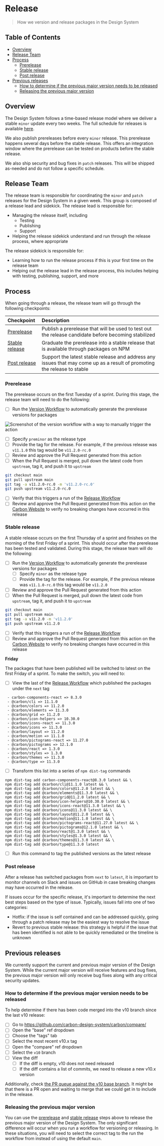 # Release

> How we version and release packages in the Design System

<!-- prettier-ignore-start -->
<!-- START doctoc generated TOC please keep comment here to allow auto update -->
<!-- DON'T EDIT THIS SECTION, INSTEAD RE-RUN doctoc TO UPDATE -->

## Table of Contents

- [Overview](#overview)
- [Release Team](#release-team)
- [Process](#process)
  - [Prerelease](#prerelease)
  - [Stable release](#stable-release)
  - [Post release](#post-release)
- [Previous releases](#previous-releases)
  - [How to determine if the previous major version needs to be released](#how-to-determine-if-the-previous-major-version-needs-to-be-released)
  - [Releasing the previous major version](#releasing-the-previous-major-version)

<!-- END doctoc generated TOC please keep comment here to allow auto update -->

## Overview

The Design System follows a time-based release model where we deliver a stable
`minor` update every two weeks. The full schedule for releases is available
[here](https://github.com/carbon-design-system/carbon/wiki/Release-radar).

We also publish prereleases before every `minor` release. This prerelease
happens several days before the stable release. This offers an integration
window where the prerelease can be tested on products before the stable release.

We also ship security and bug fixes in `patch` releases. This will be shipped
as-needed and do not follow a specific schedule.

## Release Team

The release team is responsible for coordinating the `minor` and `patch`
releases for the Design System in a given week. This group is composed of a
release lead and sidekick. The release lead is responsible for:

- Managing the release itself, including
  - Testing
  - Publishing
  - Support
- Helping the release sidekick understand and run through the release process,
  where appropriate

The release sidekick is responsible for:

- Learning how to run the release process if this is your first time on the
  release team
- Helping out the release lead in the release process, this includes helping
  with testing, publishing, support, and more

## Process

When going through a release, the release team will go through the following
checkpoints:

| Checkpoint                       | Description                                                                                                              |
| :------------------------------- | :----------------------------------------------------------------------------------------------------------------------- |
| [Prerelease](#prerelease)        | Publish a prerelease that will be used to test out the release candidate before becoming stabilized                      |
| [Stable release](#stablerelease) | Graduate the prerelease into a stable release that is available through packages on NPM                                  |
| [Post release](#postrelease)     | Support the latest stable release and address any issues that may come up as a result of promoting the release to stable |

### Prerelease

The prerelease occurs on the first Tuesday of a sprint. During this stage, the
release team will need to do the following:

- [ ] Run the
      [Version Workflow](https://github.com/carbon-design-system/carbon/actions/workflows/version.yml)
      to automatically generate the prerelease versions for packages

![Screenshot of the version workflow with a way to manually trigger the action](https://user-images.githubusercontent.com/3901764/169147024-32b18e39-ab9a-4048-a3f6-75d4ab94d37e.png)

- [ ] Specify `preminor` as the release type
- [ ] Provide the tag for the release. For example, if the previous release was
      `v11.1.0` this tag would be `v11.2.0-rc.0`
- [ ] Review and approve the Pull Request generated from this action
- [ ] When the Pull Request is merged, pull down the latest code from
      `upstream`, tag it, and push it to `upstream`

```bash
git checkout main
git pull upstream main
git tag -a v11.2.0-rc.0 -m 'v11.2.0-rc.0'
git push upstream v11.2.0-rc.0
```

- [ ] Verify that this triggers a run of the
      [Release Workflow](https://github.com/carbon-design-system/carbon/actions/workflows/release.yml)
- [ ] Review and approve the Pull Request generated from this action on the
      [Carbon Website](https://github.com/carbon-design-system/carbon-website)
      to verify no breaking changes have occurred in this release

### Stable release

A stable release occurs on the first Thursday of a sprint and finishes on the
morning of the first Friday of a sprint. This should occur after the prerelease
has been tested and validated. During this stage, the release team will do the
following:

- [ ] Run the
      [Version Workflow](https://github.com/carbon-design-system/carbon/actions/workflows/version.yml)
      to automatically generate the prerelease versions for packages
  - [ ] Specify `minor` as the release type
  - [ ] Provide the tag for the release. For example, if the previous release
        was `v11.1.0-rc.0` this tag would be `v11.2.0`
- [ ] Review and approve the Pull Request generated from this action
- [ ] When the Pull Request is merged, pull down the latest code from
      `upstream`, tag it, and push it to `upstream`

```bash
git checkout main
git pull upstream main
git tag -a v11.2.0 -m 'v11.2.0'
git push upstream v11.2.0
```

- [ ] Verify that this triggers a run of the
      [Release Workflow](https://github.com/carbon-design-system/carbon/actions/workflows/release.yml)
- [ ] Review and approve the Pull Request generated from this action on the
      [Carbon Website](https://github.com/carbon-design-system/carbon-website)
      to verify no breaking changes have occurred in this release

**Friday**

The packages that have been published will be switched to latest on the first
Friday of a sprint. To make the switch, you will need to:

- [ ] View the last of the
      [Release Workflow](https://github.com/carbon-design-system/carbon/actions/workflows/release.yml)
      which published the packages under the `next` tag

```
 - carbon-components-react => 8.3.0
 - @carbon/cli => 11.1.0
 - @carbon/colors => 11.2.0
 - @carbon/elements => 11.3.0
 - @carbon/grid => 11.2.0
 - @carbon/icon-helpers => 10.30.0
 - @carbon/icons-react => 11.3.0
 - @carbon/icons => 11.3.0
 - @carbon/layout => 11.2.0
 - @carbon/motion => 11.1.0
 - @carbon/pictograms-react => 11.27.0
 - @carbon/pictograms => 12.1.0
 - @carbon/react => 1.3.0
 - @carbon/styles => 1.3.0
 - @carbon/themes => 11.3.0
 - @carbon/type => 11.3.0
```

- [ ] Transform this list into a series of `npm dist-tag` commands

```
npm dist-tag add carbon-components-react@8.3.0 latest && \
npm dist-tag add @carbon/cli@11.1.0 latest && \
npm dist-tag add @carbon/colors@11.2.0 latest && \
npm dist-tag add @carbon/elements@11.3.0 latest && \
npm dist-tag add @carbon/grid@11.2.0 latest && \
npm dist-tag add @carbon/icon-helpers@10.30.0 latest && \
npm dist-tag add @carbon/icons-react@11.3.0 latest && \
npm dist-tag add @carbon/icons@11.3.0 latest && \
npm dist-tag add @carbon/layout@11.2.0 latest && \
npm dist-tag add @carbon/motion@11.1.0 latest && \
npm dist-tag add @carbon/pictograms-react@11.27.0 latest && \
npm dist-tag add @carbon/pictograms@12.1.0 latest && \
npm dist-tag add @carbon/react@1.3.0 latest && \
npm dist-tag add @carbon/styles@1.3.0 latest && \
npm dist-tag add @carbon/themes@11.3.0 latest && \
npm dist-tag add @carbon/type@11.3.0 latest
```

- [ ] Run this command to tag the published versions as the latest release

### Post release

After a release has switched packages from `next` to `latest`, it is important
to monitor channels on Slack and issues on GitHub in case breaking changes may
have occurred in the release.

If issues occur for the specific release, it's important to determine the next
best steps based on the type of issue. Typically, issues fall into one of two
categories:

- Hotfix: if the issue is self contained and can be addressed quickly, going
  through a patch release may be the easiest way to resolve the issue
- Revert to previous stable release: this strategy is helpful if the issue that
  has been identified is not able to be quickly remediated or the timeline is
  unknown

## Previous releases

We currently support the current and previous major version of the Design
System. While the current major version will receive features and bug fixes, the
previous major version will only receive bug fixes along with any critical
security updates.

### How to determine if the previous major version needs to be released

To help determine if there has been code merged into the v10 branch since the
last v10 release:

- [ ] Go to https://github.com/carbon-design-system/carbon/compare/
- [ ] Open the "base" ref dropdown
- [ ] Choose the "tags" tab
- [ ] Select the most recent v10.x tag
- [ ] Open the "compare" ref dropdown
- [ ] Select the `v10` branch
- [ ] View the diff
  - [ ] If the diff is empty, v10 does not need released
  - [ ] If the diff contains a list of commits, we need to release a new v10.x
        version

Additionally, check
[the PR queue against the v10 base branch](https://github.com/carbon-design-system/carbon/pulls?q=is%3Apr+base%3Av10+sort%3Aupdated-desc).
It might be that there is a PR open and waiting to merge that we could get in to
include in the release.

### Releasing the previous major version

You can use the [prerelease](#prerelease) and [stable release](#stablerelease)
steps above to release the previous major version of the Design System. The only
significant difference will occur when you run a workflow for versioning or
releasing. In these situations, you will need to select the correct tag to the
run the workflow from instead of using the default `main`.
